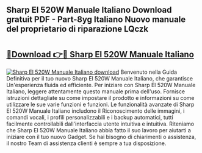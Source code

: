 ## Sharp El 520W Manuale Italiano Download gratuit PDF - Part-8yg Italiano Nuovo manuale del proprietario di riparazione LQczk

# <h2><a href="http://dfeuc3.blite.top/?on=Sharp+El+520W+Manuale+Italiano">🔗Download 👉🔴 Sharp El 520W Manuale Italiano</a></h2>

[![Sharp El 520W Manuale Italiano download](https://i.imgur.com/lujVjoI.png)](http://dfeuc3.blite.top/?on=Sharp+El+520W+Manuale+Italiano)
Benvenuto nella Guida Definitiva per il tuo nuovo Sharp El 520W Manuale Italiano, che garantisce Un'esperienza fluida ed efficiente. Per iniziare con Sharp El 520W Manuale Italiano, leggere attentamente questo manuale prima dell'uso. Fornisce istruzioni dettagliate su come impostare il prodotto e informazioni su come utilizzare le sue varie funzioni e funzioni. Le funzionalità avanzate di Sharp El 520W Manuale Italiano includono il Riconoscimento delle immagini, i comandi vocali, i profili personalizzabili e i backup automatici, tutti facilmente controllabili dall'interfaccia utente intuitiva e intuitiva. Riteniamo che Sharp El 520W Manuale Italiano abbia fatto il suo lavoro per aiutarti a iniziare con il tuo nuovo Gadget. Se hai bisogno di chiarimenti o assistenza, il nostro Team di assistenza clienti è sempre a tua disposizione.
